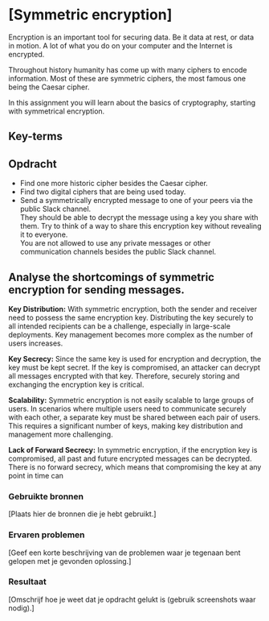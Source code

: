 # [Symmetric encryption]
Encryption is an important tool for securing data. Be it data at rest, or data in motion. A lot of what you do on your computer and the Internet is encrypted.

Throughout history humanity has come up with many ciphers to encode information. Most of these are symmetric ciphers, the most famous one being the Caesar cipher.

In this assignment you will learn about the basics of cryptography, starting with symmetrical encryption.


## Key-terms


## Opdracht

- Find one more historic cipher besides the Caesar cipher.
- Find two digital ciphers that are being used today.
- Send a symmetrically encrypted message to one of your peers via the public Slack channel.  
    They should be able to decrypt the message using a key you share with them. Try to think of a way to share this encryption key without revealing it to everyone.  
    You are not allowed to use any private messages or other communication channels besides the public Slack channel.

## Analyse the shortcomings of symmetric encryption for sending messages.

**Key Distribution:** With symmetric encryption, both the sender and receiver need to possess the same encryption key. Distributing the key securely to all intended recipients can be a challenge, especially in large-scale deployments. Key management becomes more complex as the number of users increases.

**Key Secrecy:** Since the same key is used for encryption and decryption, the key must be kept secret. If the key is compromised, an attacker can decrypt all messages encrypted with that key. Therefore, securely storing and exchanging the encryption key is critical.

**Scalability:** Symmetric encryption is not easily scalable to large groups of users. In scenarios where multiple users need to communicate securely with each other, a separate key must be shared between each pair of users. This requires a significant number of keys, making key distribution and management more challenging.

**Lack of Forward Secrecy:** In symmetric encryption, if the encryption key is compromised, all past and future encrypted messages can be decrypted. There is no forward secrecy, which means that compromising the key at any point in time can

### Gebruikte bronnen
[Plaats hier de bronnen die je hebt gebruikt.]

### Ervaren problemen
[Geef een korte beschrijving van de problemen waar je tegenaan bent gelopen met je gevonden oplossing.]

### Resultaat
[Omschrijf hoe je weet dat je opdracht gelukt is (gebruik screenshots waar nodig).]

